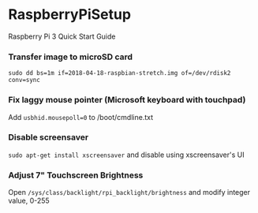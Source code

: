 # RaspberryPiSetup
Raspberry Pi 3 Quick Start Guide

### Transfer image to microSD card
`sudo dd bs=1m if=2018-04-18-raspbian-stretch.img of=/dev/rdisk2 conv=sync`

### Fix laggy mouse pointer (Microsoft keyboard with touchpad)
Add `usbhid.mousepoll=0` to /boot/cmdline.txt

### Disable screensaver
`sudo apt-get install xscreensaver` and disable using xscreensaver's UI

### Adjust 7" Touchscreen Brightness
Open `/sys/class/backlight/rpi_backlight/brightness` and modify integer value, 0-255
